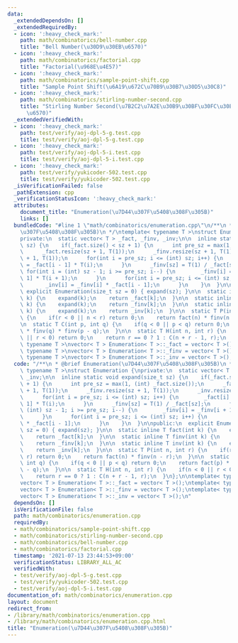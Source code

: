 ```yaml
---
data:
  _extendedDependsOn: []
  _extendedRequiredBy:
  - icon: ':heavy_check_mark:'
    path: math/combinatorics/bell-number.cpp
    title: "Bell Number(\u30D9\u30EB\u6570)"
  - icon: ':heavy_check_mark:'
    path: math/combinatorics/factorial.cpp
    title: "Factorial(\u968E\u4E57)"
  - icon: ':heavy_check_mark:'
    path: math/combinatorics/sample-point-shift.cpp
    title: "Sample Point Shift(\u6A19\u672C\u70B9\u30B7\u30D5\u30C8)"
  - icon: ':heavy_check_mark:'
    path: math/combinatorics/stirling-number-second.cpp
    title: "Stirling Number Second(\u7B2C2\u7A2E\u30B9\u30BF\u30FC\u30EA\u30F3\u30B0\
      \u6570)"
  _extendedVerifiedWith:
  - icon: ':heavy_check_mark:'
    path: test/verify/aoj-dpl-5-g.test.cpp
    title: test/verify/aoj-dpl-5-g.test.cpp
  - icon: ':heavy_check_mark:'
    path: test/verify/aoj-dpl-5-i.test.cpp
    title: test/verify/aoj-dpl-5-i.test.cpp
  - icon: ':heavy_check_mark:'
    path: test/verify/yukicoder-502.test.cpp
    title: test/verify/yukicoder-502.test.cpp
  _isVerificationFailed: false
  _pathExtension: cpp
  _verificationStatusIcon: ':heavy_check_mark:'
  attributes:
    document_title: "Enumeration(\u7D44\u307F\u5408\u308F\u305B)"
    links: []
  bundledCode: "#line 1 \"math/combinatorics/enumeration.cpp\"\n/**\n * @brief Enumeration(\u7D44\
    \u307F\u5408\u308F\u305B)\n */\ntemplate< typename T >\nstruct Enumeration {\n\
    private:\n  static vector< T > _fact, _finv, _inv;\n\n  inline static void expand(size_t\
    \ sz) {\n    if(_fact.size() < sz + 1) {\n      int pre_sz = max(1, (int) _fact.size());\n\
    \      _fact.resize(sz + 1, T(1));\n      _finv.resize(sz + 1, T(1));\n      _inv.resize(sz\
    \ + 1, T(1));\n      for(int i = pre_sz; i <= (int) sz; i++) {\n        _fact[i]\
    \ = _fact[i - 1] * T(i);\n      }\n      _finv[sz] = T(1) / _fact[sz];\n     \
    \ for(int i = (int) sz - 1; i >= pre_sz; i--) {\n        _finv[i] = _finv[i +\
    \ 1] * T(i + 1);\n      }\n      for(int i = pre_sz; i <= (int) sz; i++) {\n \
    \       _inv[i] = _finv[i] * _fact[i - 1];\n      }\n    }\n  }\n\npublic:\n \
    \ explicit Enumeration(size_t sz = 0) { expand(sz); }\n\n  static inline T fact(int\
    \ k) {\n    expand(k);\n    return _fact[k];\n  }\n\n  static inline T finv(int\
    \ k) {\n    expand(k);\n    return _finv[k];\n  }\n\n  static inline T inv(int\
    \ k) {\n    expand(k);\n    return _inv[k];\n  }\n\n  static T P(int n, int r)\
    \ {\n    if(r < 0 || n < r) return 0;\n    return fact(n) * finv(n - r);\n  }\n\
    \n  static T C(int p, int q) {\n    if(q < 0 || p < q) return 0;\n    return fact(p)\
    \ * finv(q) * finv(p - q);\n  }\n\n  static T H(int n, int r) {\n    if(n < 0\
    \ || r < 0) return 0;\n    return r == 0 ? 1 : C(n + r - 1, r);\n  }\n};\n\ntemplate<\
    \ typename T >\nvector< T > Enumeration< T >::_fact = vector< T >();\ntemplate<\
    \ typename T >\nvector< T > Enumeration< T >::_finv = vector< T >();\ntemplate<\
    \ typename T >\nvector< T > Enumeration< T >::_inv = vector< T >();\n"
  code: "/**\n * @brief Enumeration(\u7D44\u307F\u5408\u308F\u305B)\n */\ntemplate<\
    \ typename T >\nstruct Enumeration {\nprivate:\n  static vector< T > _fact, _finv,\
    \ _inv;\n\n  inline static void expand(size_t sz) {\n    if(_fact.size() < sz\
    \ + 1) {\n      int pre_sz = max(1, (int) _fact.size());\n      _fact.resize(sz\
    \ + 1, T(1));\n      _finv.resize(sz + 1, T(1));\n      _inv.resize(sz + 1, T(1));\n\
    \      for(int i = pre_sz; i <= (int) sz; i++) {\n        _fact[i] = _fact[i -\
    \ 1] * T(i);\n      }\n      _finv[sz] = T(1) / _fact[sz];\n      for(int i =\
    \ (int) sz - 1; i >= pre_sz; i--) {\n        _finv[i] = _finv[i + 1] * T(i + 1);\n\
    \      }\n      for(int i = pre_sz; i <= (int) sz; i++) {\n        _inv[i] = _finv[i]\
    \ * _fact[i - 1];\n      }\n    }\n  }\n\npublic:\n  explicit Enumeration(size_t\
    \ sz = 0) { expand(sz); }\n\n  static inline T fact(int k) {\n    expand(k);\n\
    \    return _fact[k];\n  }\n\n  static inline T finv(int k) {\n    expand(k);\n\
    \    return _finv[k];\n  }\n\n  static inline T inv(int k) {\n    expand(k);\n\
    \    return _inv[k];\n  }\n\n  static T P(int n, int r) {\n    if(r < 0 || n <\
    \ r) return 0;\n    return fact(n) * finv(n - r);\n  }\n\n  static T C(int p,\
    \ int q) {\n    if(q < 0 || p < q) return 0;\n    return fact(p) * finv(q) * finv(p\
    \ - q);\n  }\n\n  static T H(int n, int r) {\n    if(n < 0 || r < 0) return 0;\n\
    \    return r == 0 ? 1 : C(n + r - 1, r);\n  }\n};\n\ntemplate< typename T >\n\
    vector< T > Enumeration< T >::_fact = vector< T >();\ntemplate< typename T >\n\
    vector< T > Enumeration< T >::_finv = vector< T >();\ntemplate< typename T >\n\
    vector< T > Enumeration< T >::_inv = vector< T >();\n"
  dependsOn: []
  isVerificationFile: false
  path: math/combinatorics/enumeration.cpp
  requiredBy:
  - math/combinatorics/sample-point-shift.cpp
  - math/combinatorics/stirling-number-second.cpp
  - math/combinatorics/bell-number.cpp
  - math/combinatorics/factorial.cpp
  timestamp: '2021-07-13 23:44:53+09:00'
  verificationStatus: LIBRARY_ALL_AC
  verifiedWith:
  - test/verify/aoj-dpl-5-g.test.cpp
  - test/verify/yukicoder-502.test.cpp
  - test/verify/aoj-dpl-5-i.test.cpp
documentation_of: math/combinatorics/enumeration.cpp
layout: document
redirect_from:
- /library/math/combinatorics/enumeration.cpp
- /library/math/combinatorics/enumeration.cpp.html
title: "Enumeration(\u7D44\u307F\u5408\u308F\u305B)"
---
```

